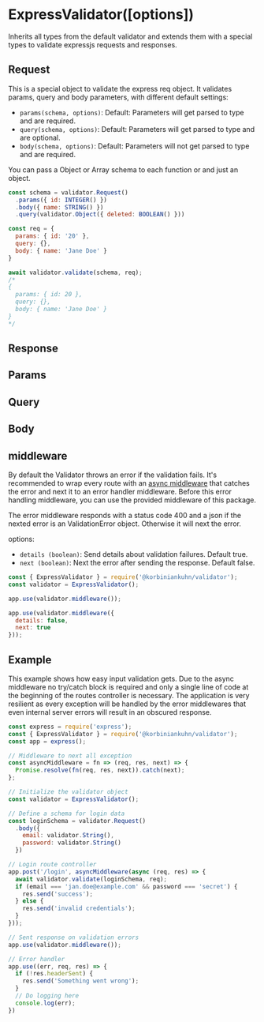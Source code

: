 # ExpressValidator([options])

Inherits all types from the default validator and extends them with a special types to validate expressjs requests and responses.

##  Request

This is a special object to validate the express req object. It validates params, query and body parameters, with different default settings:

- `params(schema, options)`: Default: Parameters will get parsed to type and are required.
- `query(schema, options)`: Default: Parameters will get parsed to type and are optional.
- `body(schema, options)`: Default: Parameters will not get parsed to type and are required.

You can pass a Object or Array schema to each function or and just an object.

```javascript
const schema = validator.Request()
  .params({ id: INTEGER() })
  .body({ name: STRING() })
  .query(validator.Object({ deleted: BOOLEAN() }))

const req = {
  params: { id: '20' },
  query: {},
  body: { name: 'Jane Doe' }
}

await validator.validate(schema, req);
/*
{ 
  params: { id: 20 },
  query: {},
  body: { name: 'Jane Doe' }
}
*/
```

## Response

## Params

## Query

## Body

## middleware

By default the Validator throws an error if the validation fails. It's recommended to wrap every route with an [async middleware](https://medium.com/@Abazhenov/using-async-await-in-express-with-node-8-b8af872c0016) that catches the error and next it to an error handler middleware. Before this error handling middleware, you can use the provided middleware of this package.

The error middleware responds with a status code 400 and a json if the nexted error is an ValidationError object. Otherwise it will next the error.

options:

- `details (boolean)`: Send details about validation failures. Default true.
- `next (boolean)`: Next the error after sending the response. Default false.

``` javascript
const { ExpressValidator } = require('@korbiniankuhn/validator');
const validator = ExpressValidator();

app.use(validator.middleware());

app.use(validator.middleware({
  details: false,
  next: true
}));
```

## Example

This example shows how easy input validation gets. Due to the async middleware no try/catch block is required and only a single line of code at the beginning of the routes controller is necessary. The application is very resilient as every exception will be handled by the error middlewares that even internal server errors will result in an obscured response.

```javascript
const express = require('express');
const { ExpressValidator } = require('@korbiniankuhn/validator');
const app = express();

// Middleware to next all exception
const asyncMiddleware = fn => (req, res, next) => {
  Promise.resolve(fn(req, res, next)).catch(next);
};

// Initialize the validator object
const validator = ExpressValidator();

// Define a schema for login data
const loginSchema = validator.Request()
  .body({
    email: validator.String(),
    password: validator.String()
  })

// Login route controller
app.post('/login', asyncMiddleware(async (req, res) => {
  await validator.validate(loginSchema, req);
  if (email === 'jan.doe@example.com' && password === 'secret') {
    res.send('success');
  } else {
    res.send('invalid credentials');
  }
}));

// Sent response on validation errors
app.use(validator.middleware());

// Error handler
app.use((err, req, res) => {
  if (!res.headerSent) {
    res.send('Something went wrong');
  }
  // Do logging here
  console.log(err);
})
```